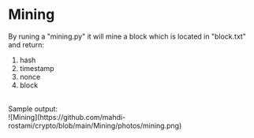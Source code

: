 # Mining
By runing a "mining.py" it will mine a block which is located in "block.txt" and return:
1. hash
2. timestamp
3. nonce
4. block
<br>
Sample output:
<br>
![Mining](https://github.com/mahdi-rostami/crypto/blob/main/Mining/photos/mining.png)

